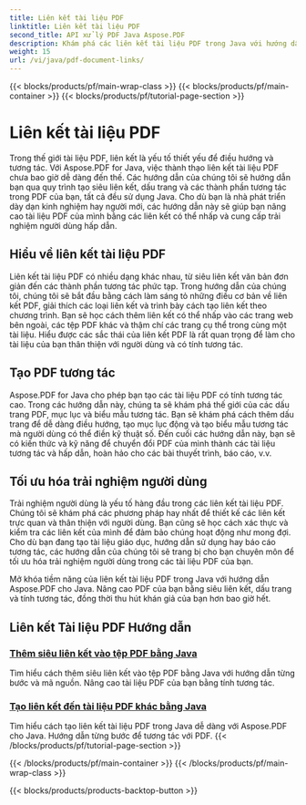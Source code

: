 ```yaml
---
title: Liên kết tài liệu PDF
linktitle: Liên kết tài liệu PDF
second_title: API xử lý PDF Java Aspose.PDF
description: Khám phá các liên kết tài liệu PDF trong Java với hướng dẫn Aspose.PDF cho Java. Tạo siêu liên kết, dấu trang và PDF tương tác dễ dàng.
weight: 15
url: /vi/java/pdf-document-links/
---
```


{{< blocks/products/pf/main-wrap-class >}}
{{< blocks/products/pf/main-container >}}
{{< blocks/products/pf/tutorial-page-section >}}

# Liên kết tài liệu PDF


Trong thế giới tài liệu PDF, liên kết là yếu tố thiết yếu để điều hướng và tương tác. Với Aspose.PDF for Java, việc thành thạo liên kết tài liệu PDF chưa bao giờ dễ dàng đến thế. Các hướng dẫn của chúng tôi sẽ hướng dẫn bạn qua quy trình tạo siêu liên kết, dấu trang và các thành phần tương tác trong PDF của bạn, tất cả đều sử dụng Java. Cho dù bạn là nhà phát triển dày dạn kinh nghiệm hay người mới, các hướng dẫn này sẽ giúp bạn nâng cao tài liệu PDF của mình bằng các liên kết có thể nhấp và cung cấp trải nghiệm người dùng hấp dẫn.

## Hiểu về liên kết tài liệu PDF

Liên kết tài liệu PDF có nhiều dạng khác nhau, từ siêu liên kết văn bản đơn giản đến các thành phần tương tác phức tạp. Trong hướng dẫn của chúng tôi, chúng tôi sẽ bắt đầu bằng cách làm sáng tỏ những điều cơ bản về liên kết PDF, giải thích các loại liên kết và trình bày cách tạo liên kết theo chương trình. Bạn sẽ học cách thêm liên kết có thể nhấp vào các trang web bên ngoài, các tệp PDF khác và thậm chí các trang cụ thể trong cùng một tài liệu. Hiểu được các sắc thái của liên kết PDF là rất quan trọng để làm cho tài liệu của bạn thân thiện với người dùng và có tính tương tác.

## Tạo PDF tương tác

Aspose.PDF for Java cho phép bạn tạo các tài liệu PDF có tính tương tác cao. Trong các hướng dẫn này, chúng ta sẽ khám phá thế giới của các dấu trang PDF, mục lục và biểu mẫu tương tác. Bạn sẽ khám phá cách thêm dấu trang để dễ dàng điều hướng, tạo mục lục động và tạo biểu mẫu tương tác mà người dùng có thể điền kỹ thuật số. Đến cuối các hướng dẫn này, bạn sẽ có kiến thức và kỹ năng để chuyển đổi PDF của mình thành các tài liệu tương tác và hấp dẫn, hoàn hảo cho các bài thuyết trình, báo cáo, v.v.

## Tối ưu hóa trải nghiệm người dùng

Trải nghiệm người dùng là yếu tố hàng đầu trong các liên kết tài liệu PDF. Chúng tôi sẽ khám phá các phương pháp hay nhất để thiết kế các liên kết trực quan và thân thiện với người dùng. Bạn cũng sẽ học cách xác thực và kiểm tra các liên kết của mình để đảm bảo chúng hoạt động như mong đợi. Cho dù bạn đang tạo tài liệu giáo dục, hướng dẫn sử dụng hay báo cáo tương tác, các hướng dẫn của chúng tôi sẽ trang bị cho bạn chuyên môn để tối ưu hóa trải nghiệm người dùng trong các tài liệu PDF của bạn.

Mở khóa tiềm năng của liên kết tài liệu PDF trong Java với hướng dẫn Aspose.PDF cho Java. Nâng cao PDF của bạn bằng siêu liên kết, dấu trang và tính tương tác, đồng thời thu hút khán giả của bạn hơn bao giờ hết.

## Liên kết Tài liệu PDF Hướng dẫn
### [Thêm siêu liên kết vào tệp PDF bằng Java](./add-hyperlink-in-pdf-file-using-java/)
Tìm hiểu cách thêm siêu liên kết vào tệp PDF bằng Java với hướng dẫn từng bước và mã nguồn. Nâng cao tài liệu PDF của bạn bằng tính tương tác.
### [Tạo liên kết đến tài liệu PDF khác bằng Java](./create-a-link-to-another-pdf-document-using-java/)
Tìm hiểu cách tạo liên kết tài liệu PDF trong Java dễ dàng với Aspose.PDF cho Java. Hướng dẫn từng bước để tương tác với PDF.
{{< /blocks/products/pf/tutorial-page-section >}}

{{< /blocks/products/pf/main-container >}}
{{< /blocks/products/pf/main-wrap-class >}}

{{< blocks/products/products-backtop-button >}}
